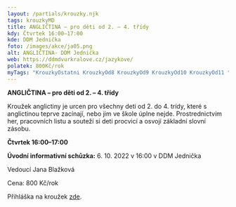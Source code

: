 ```yaml
---
layout: /partials/krouzky.njk
tags: krouzkyMD
title: ANGLIČTINA – pro děti od 2. – 4. třídy
kdy: Čtvrtek 16:00–17:00
kde: DDM Jednička
foto: /images/akce/ja05.png
alt: ANGLIČTINA- DDM Jednička
web: https://ddmdvurkralove.cz/jazykove/
polatek: 800Kč/rok
myTags: "KrouzkyOstatni KrouzkyOd8 KrouzkyOd9 KrouzkyOd10 KrouzkyOd11 "
---
```

<!--StartFragment-->

**ANGLIČTINA – pro děti od 2. – 4. třídy**

Kroužek anglictiny je urcen pro všechny deti od 2. do 4. trídy, které s anglictinou teprve zacínají, nebo jim ve škole úplne nejde. Prostrednictvím her, pracovních listu a souteží si deti procvicí a osvojí základní slovní zásobu.

**Čtvrtek 16:00–17:00**

**Úvodní informativní schůzka:** 6. 10. 2022 v 16:00 v DDM Jednička

Vedoucí Jana Blažková

Cena: 800 Kč/rok

Přihláška na kroužek [zde](https://ddmdvurkralove.cz/prihlaska/).

<!--EndFragment-->